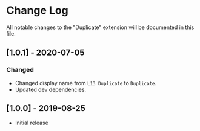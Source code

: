 # Change Log
All notable changes to the "Duplicate" extension will be documented in this file.

## [1.0.1] - 2020-07-05

### Changed
- Changed display name from `L13 Duplicate` to `Duplicate`.
- Updated dev dependencies.

## [1.0.0] - 2019-08-25
- Initial release
